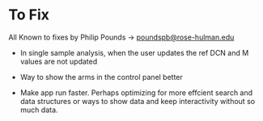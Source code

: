 # To Fix
All Known to fixes by Philip Pounds -> poundspb@rose-hulman.edu

* In single sample analysis, when the user updates the ref DCN and M values are not updated

* Way to show the arms in the control panel better

* Make app run faster. Perhaps optimizing for more effcient search and data structures or ways to show data and keep interactivity without so much data.